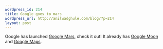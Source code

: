 ```yaml
--- 
wordpress_id: 214
title: Google goes to mars
wordpress_url: http://anilwadghule.com/blog/?p=214
layout: post
---
```

Google has launched <a href="http://www.google.com/mars/">Google Mars</a>, check it out! It already has <a href="http://moon.google.com/">Google Moon</a> and <a href="http://maps.google.com/">Google Maps</a>.
